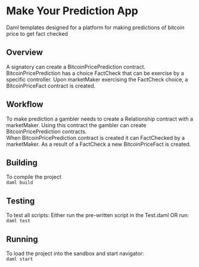 # Make Your Prediction App

Daml templates designed for a platform for making predictions of bitcoin price to get fact checked

## Overview

A signatory can create a BitcoinPricePrediction contract. BitcoinPricePrediction has a choice FactCheck that can be exercise by a specific controller. Upon marketMaker exercising the FactCheck choice, a BitcoinPriceFact contract is created.

## Workflow

To make prediction a gambler needs to create a Relationship contract with a marketMaker. Using this contract the gambler can create BitcoinPricePrediction contracts.  
When BitcoinPricePrediction contract is created it can FactChecked by a marketMaker. As a result of a FactCheck a new BitcoinPriceFact is created.

## Building

To compile the project  
`daml build`

## Testing

To test all scripts: Either run the pre-written script in the Test.daml OR run:  
`daml test`

## Running

To load the project into the sandbox and start navigator:  
`daml start`